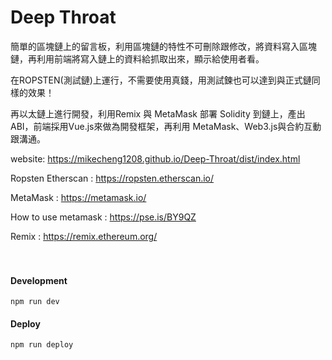 # Deep Throat
簡單的區塊鏈上的留言板，利用區塊鏈的特性不可刪除跟修改，將資料寫入區塊鏈，再利用前端將寫入鏈上的資料給抓取出來，顯示給使用者看。

在ROPSTEN(測試鏈)上運行，不需要使用真錢，用測試鍊也可以達到與正式鏈同樣的效果！

再以太鏈上進行開發，利用Remix 與 MetaMask 部署 Solidity 到鏈上，產出ABI，前端採用Vue.js來做為開發框架，再利用 MetaMask、Web3.js與合約互動跟溝通。

website: https://mikecheng1208.github.io/Deep-Throat/dist/index.html

Ropsten Etherscan : https://ropsten.etherscan.io/

MetaMask : https://metamask.io/

How to use metamask : https://pse.is/BY9QZ

Remix : https://remix.ethereum.org/
<br/>
<br/>
<br/>

#### Development
```
npm run dev
```
#### Deploy
```
npm run deploy
```

